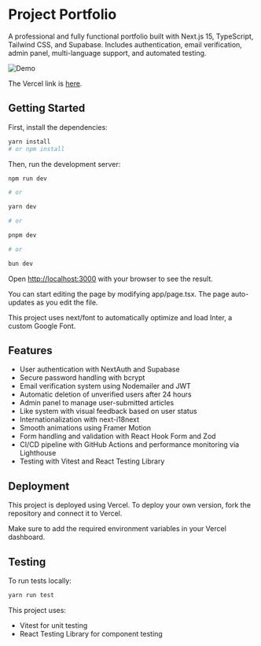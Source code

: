 
# Project Portfolio

A professional and fully functional portfolio built with Next.js 15, TypeScript, Tailwind CSS, and Supabase. Includes authentication, email verification, admin panel, multi-language support, and automated testing.

![Demo](https://imgur.com/omXb83c)

The Vercel link is [here](https://portfolio-jos-git-main-jesus-projects-8116cd3a.vercel.app).

## Getting Started

First, install the dependencies:

```bash
yarn install
# or npm install
```

Then, run the development server:

```bash
npm run dev

# or

yarn dev

# or

pnpm dev

# or

bun dev
```

Open [http://localhost:3000](http://localhost:3000) with your browser to see the result.

You can start editing the page by modifying app/page.tsx. The page auto-updates as you edit the file.

This project uses next/font to automatically optimize and load Inter, a custom Google Font.

## Features

* User authentication with NextAuth and Supabase
* Secure password handling with bcrypt
* Email verification system using Nodemailer and JWT
* Automatic deletion of unverified users after 24 hours
* Admin panel to manage user-submitted articles
* Like system with visual feedback based on user status
* Internationalization with next-i18next
* Smooth animations using Framer Motion
* Form handling and validation with React Hook Form and Zod
* CI/CD pipeline with GitHub Actions and performance monitoring via Lighthouse
* Testing with Vitest and React Testing Library

## Deployment

This project is deployed using Vercel. To deploy your own version, fork the repository and connect it to Vercel.

Make sure to add the required environment variables in your Vercel dashboard.

## Testing

To run tests locally:

```bash
yarn run test
```

This project uses:

* Vitest for unit testing
* React Testing Library for component testing
